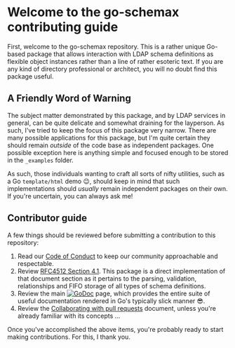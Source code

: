 # Welcome to the go-schemax contributing guide <!-- omit in toc -->

First, welcome to the go-schemax repository. This is a rather unique Go-based package that allows interaction with LDAP schema definitions as flexible object instances rather than a line of rather esoteric text. If you are any kind of directory professional or architect, you will no doubt find this package useful.

## A Friendly Word of Warning

The subject matter demonstrated by this package, and by LDAP services in general, can be quite delicate and somewhat draining for the layperson. As such, I've tried to keep the focus of this package very narrow. There are many possible applications for this package, but I'm quite certain they should remain _outside_ of the code base as independent packages. One possible exception here is anything simple and focused enough to be stored in the `_examples` folder.

As such, those individuals wanting to craft all sorts of nifty utilities, such as a Go `template/html` demo 😉, should keep in mind that such implementations should _usually_ remain independent packages on their own. If you're uncertain, you can always ask me!

## Contributor guide

A few things should be reviewed before submitting a contribution to this repository:

 1. Read our [Code of Conduct](./CODE_OF_CONDUCT.md) to keep our community approachable and respectable.
 2. Review [RFC4512 Section 4.1](https://datatracker.ietf.org/doc/html/rfc4512#section-4.1). This package is a direct implementation of that document section as it pertains to the parsing, validation, relationships and FIFO storage of all types of schema definitions.
 3. Review the main [![GoDoc](https://godoc.org/github.com/JesseCoretta/go-schemax?status.svg)](https://godoc.org/github.com/JesseCoretta/go-schemax) page, which provides the entire suite of useful documentation rendered in Go's typically slick manner 😎.
 4. Review the [Collaborating with pull requests](https://docs.github.com/en/github/collaborating-with-pull-requests) document, unless you're already familiar with its concepts ...

Once you've accomplished the above items, you're probably ready to start making contributions. For this, I thank you.
